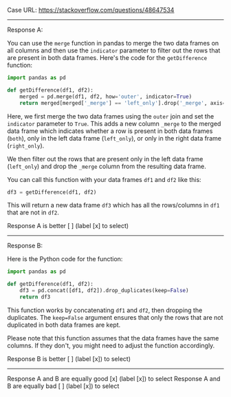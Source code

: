 Case URL: https://stackoverflow.com/questions/48647534

------
Response A:

You can use the `merge` function in pandas to merge the two data frames on all columns and then use the `indicator` parameter to filter out the rows that are present in both data frames. Here's the code for the `getDifference` function:

```python
import pandas as pd

def getDifference(df1, df2):
    merged = pd.merge(df1, df2, how='outer', indicator=True)
    return merged[merged['_merge'] == 'left_only'].drop('_merge', axis=1)
```

Here, we first merge the two data frames using the `outer` join and set the `indicator` parameter to `True`. This adds a new column `_merge` to the merged data frame which indicates whether a row is present in both data frames (`both`), only in the left data frame (`left_only`), or only in the right data frame (`right_only`).

We then filter out the rows that are present only in the left data frame (`left_only`) and drop the `_merge` column from the resulting data frame.

You can call this function with your data frames `df1` and `df2` like this:

```python
df3 = getDifference(df1, df2)
```

This will return a new data frame `df3` which has all the rows/columns in `df1` that are not in `df2`.

Response A is better [ ] (label [x] to select)

-------
Response B:



Here is the Python code for the function:

```python
import pandas as pd

def getDifference(df1, df2):
    df3 = pd.concat([df1, df2]).drop_duplicates(keep=False)
    return df3
```

This function works by concatenating `df1` and `df2`, then dropping the duplicates. The `keep=False` argument ensures that only the rows that are not duplicated in both data frames are kept.

Please note that this function assumes that the data frames have the same columns. If they don't, you might need to adjust the function accordingly.

Response B is better [ ] (label [x]) to select)

-------

Response A and B are equally good [x] (label [x]) to select
Response A and B are equally bad [ ] (label [x]) to select
